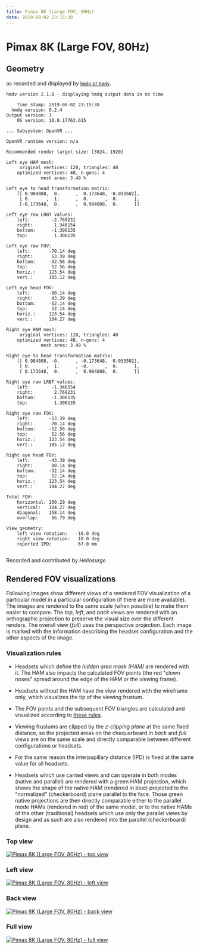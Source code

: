 ```yaml
---
title: Pimax 8K (Large FOV, 80Hz)
date: 2019-08-02 23:15:38
---
```

# Pimax 8K (Large FOV, 80Hz)

## Geometry

as recorded and displayed by [`hmdq` or `hmdv`](https://github.com/risa2000/hmdq).
```
hmdv version 2.1.6 - displaying hmdq output data in no time

    Time stamp: 2019-08-02 23:15:38
  hmdq version: 0.2.4
Output version: 1
    OS version: 10.0.17763.615

... Subsystem: OpenVR ...

OpenVR runtime version: n/a

Recommended render target size: [3024, 1920]

Left eye HAM mesh:
     original vertices: 120, triangles: 40
    optimized vertices: 48, n-gons: 4
             mesh area: 3.49 %

Left eye to head transformation matrix:
    [[ 0.984808,  0.      ,  0.173648, -0.033502],
     [ 0.      ,  1.      ,  0.      ,  0.      ],
     [-0.173648,  0.      ,  0.984808,  0.      ]]

Left eye raw LRBT values:
    left:        -2.769231
    right:        1.346154
    bottom:      -1.306135
    top:          1.306135

Left eye raw FOV:
    left:       -70.14 deg
    right:       53.39 deg
    bottom:     -52.56 deg
    top:         52.56 deg
    horiz.:     123.54 deg
    vert.:      105.12 deg

Left eye head FOV:
    left:       -80.14 deg
    right:       43.39 deg
    bottom:     -52.14 deg
    top:         52.14 deg
    horiz.:     123.54 deg
    vert.:      104.27 deg

Right eye HAM mesh:
     original vertices: 120, triangles: 40
    optimized vertices: 48, n-gons: 4
             mesh area: 3.49 %

Right eye to head transformation matrix:
    [[ 0.984808, -0.      , -0.173648,  0.033502],
     [ 0.      ,  1.      , -0.      ,  0.      ],
     [ 0.173648,  0.      ,  0.984808,  0.      ]]

Right eye raw LRBT values:
    left:        -1.346154
    right:        2.769231
    bottom:      -1.306135
    top:          1.306135

Right eye raw FOV:
    left:       -53.39 deg
    right:       70.14 deg
    bottom:     -52.56 deg
    top:         52.56 deg
    horiz.:     123.54 deg
    vert.:      105.12 deg

Right eye head FOV:
    left:       -43.39 deg
    right:       80.14 deg
    bottom:     -52.14 deg
    top:         52.14 deg
    horiz.:     123.54 deg
    vert.:      104.27 deg

Total FOV:
    horizontal: 160.29 deg
    vertical:   104.27 deg
    diagonal:   158.14 deg
    overlap:     86.79 deg

View geometry:
    left view rotation:   -10.0 deg
    right view rotation:   10.0 deg
    reported IPD:          67.0 mm


```
Recorded and contributed by _Heliosurge_.

## Rendered FOV visualizations

Following images show different views of a rendered FOV visualization of a
particular model in a particular configuration (if there are more available).
The images are rendered to the same scale (when possible) to make them easier
to compare. The _top_, _left_, and _back_ views are rendered with an
orthographic projection to preserve the visual size over the different renders.
The overall view (_full_) uses the perspective projection. Each image is marked
with the information describing the headset configuration and the other aspects
of the image.

### Visualization rules

* Headsets which define the _hidden area mask (HAM)_ are rendered with it. The
  HAM also impacts the calculated FOV points (the red "clown noses" spread
  around the edge of the HAM or the viewing frame).

* Headsets without the HAM have the view rendered with the wireframe only, which
  visualizes the tip of the viewing frustum.

* The FOV points and the subsequent FOV triangles are calculated and visualized
  according to [these
  rules](https://risa2000.github.io/vrdocs/docs/hmd_fov_calculation).

* Viewing frustums are clipped by the _z-clipping plane_ at the same fixed
  distance, so the projected areas on the chequerboard in _back_ and _full_
  views are on the same scale and directly comparable between different
  configurations or headsets.

* For the same reason the interpupillary distance (IPD) is fixed at the same
  value for all headsets.

* Headsets which use canted views and can operate in both modes (native and
  parallel) are rendered with a green HAM projection, which shows the shape of
  the native HAM (rendered in blue) projected to the "normalized"
  (checkerboard) plane parallel to the face. Those green native projections are
  then directly comparable either to the parallel mode HAMs (rendered in red)
  of the same model, or to the native HAMs of the other (traditional) headsets
  which use only the parallel views by design and as such are also rendered
  into the parallel (checkerboard) plane.

### Top view
[![Pimax 8K (Large FOV, 80Hz) - top view](../images/Pimax8K_Large_Native_R80_top.dmx.png)](../images/Pimax8K_Large_Native_R80_top.dmx.png)

### Left view
[![Pimax 8K (Large FOV, 80Hz) - left view](../images/Pimax8K_Large_Native_R80_left.dmx.png)](../images/Pimax8K_Large_Native_R80_left.dmx.png)

### Back view
[![Pimax 8K (Large FOV, 80Hz) - back view](../images/Pimax8K_Large_Native_R80_back.dmx.png)](../images/Pimax8K_Large_Native_R80_back.dmx.png)

### Full view
[![Pimax 8K (Large FOV, 80Hz) - full view](../images/Pimax8K_Large_Native_R80_over.dmx.png)](../images/Pimax8K_Large_Native_R80_over.dmx.png)


